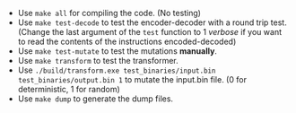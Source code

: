 - Use `make all` for compiling the code. (No testing)
- Use `make test-decode` to test the encoder-decoder with a round trip test. (Change the last argument of the `test` function to 1 *verbose* if you want to read the contents of the instructions encoded-decoded)
- Use `make test-mutate` to test the mutations **manually**. 
- Use `make transform` to test the transformer.
- Use `./build/transform.exe test_binaries/input.bin test_binaries/output.bin 1` to mutate the input.bin file. (0 for deterministic, 1 for random)
- Use `make dump` to generate the dump files.
